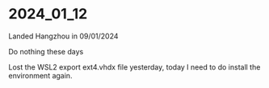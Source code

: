 # 2024_01_12
Landed Hangzhou in 09/01/2024

Do nothing these days



Lost the WSL2 export ext4.vhdx file yesterday, today I need to do install the environment again.



